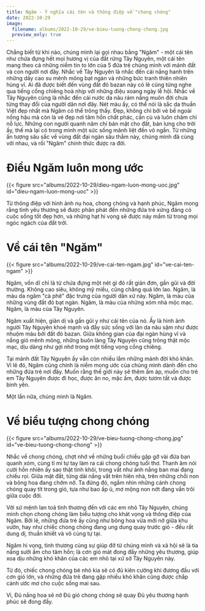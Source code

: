 ```yaml
---
title: Ngăm - Ý nghĩa cái tên và thông điệp về "chong chóng"
date: 2022-10-29
image:
  filename: albums/2022-10-29/ve-bieu-tuong-chong-chong.jpg
  preview_only: true
---
```


Chẳng biết từ khi nào, chúng mình lại gọi nhau bằng "Ngăm" - một cái tên như chứa đựng hết mọi hương vị của đất rừng Tây Nguyên, một cái tên mang theo cả những niềm tin to lớn của 5 đứa trẻ chúng mình với mảnh đất và con người nơi đây.
Nhắc về Tây Nguyên là nhắc đến cái nắng hanh trên những dãy cao su mênh mông bạt ngàn và những bức tranh thiên nhiên hùng vĩ. Ai đã được biết đến vùng đất đỏ bazan này có lẽ cũng từng nghe qua tiếng cồng chiêng hoà nhịp với những điệu xoang ngày lễ hội.
Nhắc về Tây Nguyên cũng là nhắc đến cái nước da nâu rám nắng muôn đời chưa từng thay đổi của người dân nơi đây. Nét màu ấy, có thể nói là sắc da thuần Việt đẹp nhất mà Ngăm có thể trông thấy. Đẹp, không chỉ bởi vẻ bề ngoài nồng hậu mà còn là vẻ đẹp nơi tâm hồn chất phác, cần cù và luôn chăm chỉ nỗ lực. Những con người quanh năm chỉ bán mặt cho đất, bán lưng cho trời ấy, thế mà lại có trong mình một sức sống mãnh liệt đến vô ngần.
Từ những ấn tượng sâu sắc về vùng đất đại ngàn sâu thẳm này, chúng mình đã cùng với nhau, và rồi "Ngăm" chính thức được ra đời.

# Điều Ngăm luôn mong ước

{{< figure src="albums/2022-10-29/dieu-ngam-luon-mong-uoc.jpg" id="dieu-ngam-luon-mong-uoc" >}}

Từ thông điệp với hình ảnh nụ hoa, chong chóng và hạnh phúc, Ngăm mong rằng tình yêu thương sẽ được phân phát đến những đứa trẻ xứng đáng có cuộc sống tốt đẹp hơn, và những hạt hi vọng sẽ được nảy mầm từ trong mọi ngóc ngách của đất trời.

# Về cái tên "Ngăm"

{{< figure src="albums/2022-10-29/ve-cai-ten-ngam.jpg" id="ve-cai-ten-ngam" >}}

Ngăm, vốn dĩ chỉ là từ chứa đựng một nét gì đó rất giản đơn, gần gũi và đời thường. Không cao siêu, không mỹ miều, cũng chẳng quá lớn lao.
Ngăm, là màu da ngăm "cà phê" đặc trưng của người dân xứ này.
Ngăm, là màu của những vùng đất đỏ bạt ngàn.
Ngăm, là màu của những xóm nhà mộc mạc.
Ngăm, là màu của Tây Nguyên.

Ngăm xuất hiện, giản dị và gần gũi y như cái tên của nó. Ấy là hình ảnh người Tây Nguyên khoẻ mạnh và đầy sức sống với làn da nâu sậm như được nhuộm màu bởi đất đỏ bazan. Giữa không gian của đại ngàn hùng vĩ và nắng gió mênh mông, những buôn làng Tây Nguyên cũng trông thật mộc mạc, dịu dàng như gợi nhớ trong một tiếng vọng cồng chiêng.

Tại mảnh đất Tây Nguyên ấy vẫn còn nhiều lắm những mảnh đời khó khăn. Vì lẽ đó, Ngăm cũng chính là niềm mong ước của chúng mình dành đến cho những đứa trẻ nơi đây. Muốn rằng thế giới này sẽ thêm ấm áp, muốn cho trẻ em Tây Nguyên được đi học, được ăn no, mặc ấm, được tươm tất và được bình yên.

Một lần nữa, chúng mình là Ngăm.

# Về biểu tượng chong chóng

{{< figure src="albums/2022-10-29/ve-bieu-tuong-chong-chong.jpg" id="ve-bieu-tuong-chong-chong" >}}

Nhắc về chong chóng, chợt nhớ về những buổi chiều gặp gỡ vài đứa bạn quanh xóm, cùng tỉ mỉ tự tay làm ra cái chong chóng tuổi thơ. Thanh âm nói cười hồn nhiên ấy sao thật tinh khôi, trong vắt như ánh nắng ban mai đang chiếu rọi. Giữa mặt đất, từng dải nắng vắt trên hiên nhà, trên những chồi non và bông hoa đang chớm nở. Ta đứng đó, ngắm nhìn những cánh chong chóng quay tít trong gió, tựa như bao ấp ủ, mơ mộng non nớt đang vần trôi giữa cuộc đời.

Với sứ mệnh lan toả tình thương đến với các em nhỏ Tây Nguyên, chúng mình chọn chong chóng làm biểu tượng cho khát vọng và thông điệp của Ngăm. Bởi lẽ, những đứa trẻ ấy cũng như bông hoa vừa mới nở giữa khu vườn, hay như chiếc chong chóng đang ung dung quay trước gió - đều rất dung dị, thuần khiết và vô cùng tự tại.

Ngăm hi vọng, tình thương cùng sự giúp đỡ từ chúng mình và xã hội sẽ là tia nắng sưởi ấm cho tâm hồn; là cơn gió mát đong đầy những yêu thương, giúp xoa dịu những khó khăn của các em nhỏ tại xứ sở Tây Nguyên này.

Từ đó, chiếc chong chóng bé nhỏ kia sẽ có đủ kiên cường khi đương đầu với cơn gió lớn, và những đứa trẻ đang gặp nhiều khó khăn cũng được chắp cánh ước mơ cho cuộc sống mai sau.

Vì,
Đủ nắng hoa sẽ nở
Đủ gió chong chóng sẽ quay
Đủ yêu thương hạnh phúc sẽ đong đầy. 

